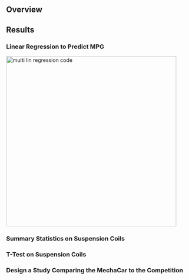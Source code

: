 ## Overview 


## Results 
### Linear Regression to Predict MPG
<img width="462" alt="multi lin regression code" src="https://user-images.githubusercontent.com/85901073/134171550-065076e9-f86e-42b4-8fe2-54a546123c6f.png">


### Summary Statistics on Suspension Coils

### T-Test on Suspension Coils

### Design a Study Comparing the MechaCar to the Competition

